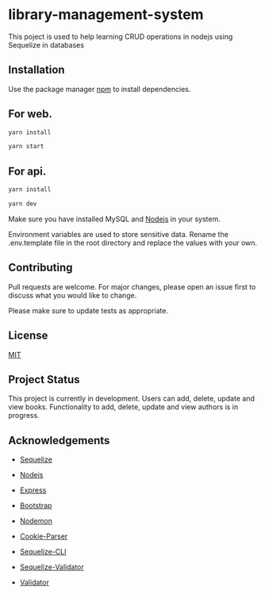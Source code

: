 # library-management-system
This poject is used to help learning CRUD operations in nodejs using Sequelize in databases

## Installation

Use the package manager [npm](https://www.npmjs.com/) to install dependencies.

## For web.

```bash
yarn install

yarn start
```

## For api.

```bash
yarn install

yarn dev
```

Make sure you have installed MySQL and [Nodejs](https://nodejs.org/en/) in your system.

Environment variables are used to store sensitive data. Rename the .env.template file in the root directory and replace the values with your own.
## Contributing
Pull requests are welcome. For major changes, please open an issue first to discuss what you would like to change.

Please make sure to update tests as appropriate.

## License

[MIT](https://choosealicense.com/licenses/mit/)

## Project Status

This project is currently in development. Users can add, delete, update and view books. Functionality to add, delete, update and view authors is in progress.

## Acknowledgements

- [Sequelize](https://sequelize.org/)

- [Nodejs](https://nodejs.org/en/)

- [Express](https://expressjs.com/)

- [Bootstrap](https://getbootstrap.com/)

- [Nodemon](https://nodemon.io/)

- [Cookie-Parser](https://www.npmjs.com/package/cookie-parser)

- [Sequelize-CLI](https://www.npmjs.com/package/sequelize-cli)

- [Sequelize-Validator](https://www.npmjs.com/package/sequelize-validator)

- [Validator](https://www.npmjs.com/package/validator)





